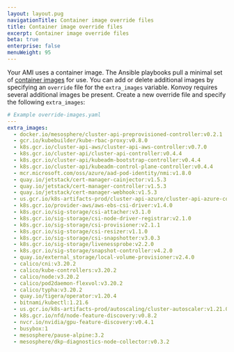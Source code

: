 ```yaml
---
layout: layout.pug
navigationTitle: Container image override files
title: Container image override files
excerpt: Container image override files
beta: true
enterprise: false
menuWeight: 95
---
```


Your AMI uses a container image. The Ansible playbooks pull a minimal set of [container images](https://github.com/mesosphere/konvoy-image-builder/blob/main/ansible/roles/images/defaults/main.yaml) for use. You can add or delete additional images by specifying an `override` file for the `extra_images` variable. Konvoy requires several additional images be present. Create a new override file and specify the following `extra_images`:

```yaml
# Example override-images.yaml
---
extra_images:
  - docker.io/mesosphere/cluster-api-preprovisioned-controller:v0.2.1
  - gcr.io/kubebuilder/kube-rbac-proxy:v0.8.0
  - k8s.gcr.io/cluster-api-aws/cluster-api-aws-controller:v0.7.0
  - k8s.gcr.io/cluster-api/cluster-api-controller:v0.4.4
  - k8s.gcr.io/cluster-api/kubeadm-bootstrap-controller:v0.4.4
  - k8s.gcr.io/cluster-api/kubeadm-control-plane-controller:v0.4.4
  - mcr.microsoft.com/oss/azure/aad-pod-identity/nmi:v1.8.0
  - quay.io/jetstack/cert-manager-cainjector:v1.5.3
  - quay.io/jetstack/cert-manager-controller:v1.5.3
  - quay.io/jetstack/cert-manager-webhook:v1.5.3
  - us.gcr.io/k8s-artifacts-prod/cluster-api-azure/cluster-api-azure-controller:v0.5.3
  - k8s.gcr.io/provider-aws/aws-ebs-csi-driver:v1.4.0
  - k8s.gcr.io/sig-storage/csi-attacher:v3.1.0
  - k8s.gcr.io/sig-storage/csi-node-driver-registrar:v2.1.0
  - k8s.gcr.io/sig-storage/csi-provisioner:v2.1.1
  - k8s.gcr.io/sig-storage/csi-resizer:v1.1.0
  - k8s.gcr.io/sig-storage/csi-snapshotter:v3.0.3
  - k8s.gcr.io/sig-storage/livenessprobe:v2.2.0
  - k8s.gcr.io/sig-storage/snapshot-controller:v4.2.0
  - quay.io/external_storage/local-volume-provisioner:v2.4.0
  - calico/cni:v3.20.2
  - calico/kube-controllers:v3.20.2
  - calico/node:v3.20.2
  - calico/pod2daemon-flexvol:v3.20.2
  - calico/typha:v3.20.2
  - quay.io/tigera/operator:v1.20.4
  - bitnami/kubectl:1.21.6
  - us.gcr.io/k8s-artifacts-prod/autoscaling/cluster-autoscaler:v1.21.0
  - k8s.gcr.io/nfd/node-feature-discovery:v0.8.2
  - nvcr.io/nvidia/gpu-feature-discovery:v0.4.1
  - busybox:1
  - mesosphere/pause-alpine:3.2
  - mesosphere/dkp-diagnostics-node-collector:v0.3.2
```
